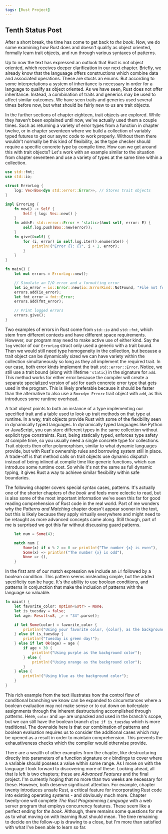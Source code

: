 ```yaml
---
tags: [Rust Project]
---
```

## Tenth Status Post

After a short break, the time has come to get back to *the book*. Now, we do some examining how Rust does and doesn't qualify as object oriented, formally learn trait objects, and run through various syntaxes of patterns. 

Up to now the text has expressed an outlook that Rust is not object oriented, which receives deeper clarification in our next chapter. Briefly, we already know that the languaage offers constructions which combine data and associated operations. These are stucts an enums. But according to some interpretations a system of inheritance is necessary in order for a language to qualify as object oriented. As we have seen, Rust does not offer inheritance. Instead, a combination of traits and generics may be used to affect similar outcomes. We have seen traits and generics used several times before now, but what should be fairly new to us are trait objects. 

In the further sections of chapter eighteen, trait objects are explored. While they haven't been explained until now, we've actually used them a couple times. Such as returning a variety of error types from a function in chapter twelve, or in chapter seventeen where we build a collection of variably typed futures to get our async code to work properly. Without them there wouldn't normally be this kind of flexibility, as the type checker should require a specific concrete type by compile time. How can we get around this with trait objects? Let's work with an example similar to the situation from chapter seventeen and use a variety of types at the same time within a collection. 

```rust
use std::fmt;
use std::io;

struct ErrorLog {
    log: Vec<Box<dyn std::error::Error>>, // Stores trait objects
}

impl ErrorLog {
    fn new() -> Self {
        Self { log: Vec::new() }
    }
    fn add<E: std::error::Error + 'static>(&mut self, error: E) {
        self.log.push(Box::new(error));
    }
    fn give(&self) {
        for (i, error) in self.log.iter().enumerate() {
            println!("Error {}: {}", i + 1, error);
        }
    }
}

fn main() {
    let mut errors = ErrorLog::new();

    // Simulate an I/O error and a formatting error
    let io_error = io::Error::new(io::ErrorKind::NotFound, "File not found");
    errors.add(io_error);
    let fmt_error = fmt::Error;
    errors.add(fmt_error);

    // Print logged errors
    errors.give();
}
```

Two examples of errors in Rust come from `std::io` and `std::fmt`, which stem from different contexts and have different space requirements. However, our program may need to make active use of either kind. Say the `log` vector of our `ErrorLog` struct only used a generic with a trait bound. Then we would still need type homogeneity in the collection, but because a trait object can be dynamically sized we can have variety within the collection simultaneously so long as they all implement the required trait. In our case, both error kinds implement the trait `std::error::Error`. Notice, we still use a trait bound (along with lifetime `'static`) in the signature for `add`. This method works for either error because the compiler will create a separate specialized version of `add` for each concrete error type that gets used in the program. This is likely preferable because it should be faster than the alternative to also use a `Box<dyn Error>` trait object with `add`, as this introduces some runtime overhead. 

A trait object points to both an instance of a type implementing our specified trait and a table used to look up trait methods on that type at runtime. In a way, trait objects provide Rust with some of the flexibility seen in dynamically typed languages. In dynamically typed languages like Python or JavaScript, you can store different types in the same collection without explicit type constraints. Rust, being statically typed, enforces type safety at compile time, so you usually need a single concrete type for collections. Trait objects then offer polymorphism, similar to what dynamic languages provide, but with Rust's ownership rules and borrowing system still in place. A trade-off is that method calls on trait objects use dynamic dispatch instead of being inlined at compile time like generic functions, which can introduce some runtime cost. So while it's not the same as full dynamic typing, it gives Rust a way to achieve similar flexibility within safe boundaries.

The following chapter covers special syntax cases, patterns. It's actually one of the shorter chapters of *the book* and feels more eclectic to read, but is also some of the most important information we've seen this far for good reading comprehension of Rust code in the real world. Part of me wonders why the *Patterns and Matching* chapter doesn't appear sooner in the text, but this is likely because they apply virtually everywhere and might need to be retaught as more advanced concepts came along. Still though, part of me is surprised we got this far without discussing guard patterns. 

```rust
    let num = Some(4);

    match num {
        Some(x) if x % 2 == 0 => println!("The number {x} is even"),
        Some(x) => println!("The number {x} is odd"),
        None => (),
    }
```

In the first arm of our match expression we include an `if` followed by a boolean condition. This pattern seems misleading simple, but the added specificity can be huge. It's the ability to use boolean conditions, and patterns in conjunction that make the inclusion of patterns with the language so valuable. 

```rust
fn main() {
    let favorite_color: Option<&str> = None;
    let is_tuesday = false;
    let age: Result<u8, _> = "34".parse();

    if let Some(color) = favorite_color {
        println!("Using your favorite color, {color}, as the background");
    } else if is_tuesday {
        println!("Tuesday is green day!");
    } else if let Ok(age) = age {
        if age > 30 {
            println!("Using purple as the background color");
        } else {
            println!("Using orange as the background color");
        }
    } else {
        println!("Using blue as the background color");
    }
}
```

This rich example from the text illustrates how the control flow of conditional branching we know can be expanded to circumstances where a boolean evaluation may not make sense or to cut down on boilerplate assignments through the inherent destructuring accomplished through patterns. Here, `color` and `age` are unpacked and used in the branch's scope, but we can still have the boolean branch `else if is_tuesday` which is more traditional. The downside here is that our combination of patterns and boolean evaluation requires us to consider the additional cases which may be opened as a result in order to maintain comprehension. This prevents the exhaustiveness checks which the compiler would otherwise provide. 

There are a wealth of other examples from the chapter, like destructuring directly into parameters of a function signature or `@` bindings to cover where a variable should possess a value within some range. As I move on with the language I look forward to discovering more of these. Looking ahead, all that is left is two chapters; these are *Advanced Features* and the final project. I'm currently hoping that no more than two weeks are necessary for these. However, both deserve significant attention. For example, chapter twenty introduces unsafe Rust, a critical feature for incorporating Rust code into existing operating systems - and obviously much more. Chapter twenty-one will complete *The Rust Programming Language* with a web server program that employs concurrency features. These seem like a perfect ending for *the book*. Although, there remains some questions for me as to what moving on with learning Rust should mean. The time remaining to decide on the follow-up is drawing to a close, but I'm more than satisfied with what I've been able to learn so far. 